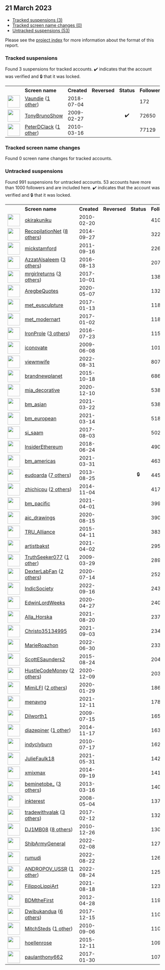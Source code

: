 ## 21 March 2023

* [Tracked suspensions (3)](#tracked-suspensions)
* [Tracked screen name changes (0)](#tracked-screen-name-changes)
* [Untracked suspensions (53)](#untracked-suspensions)

Please see the [project index](https://github.com/travisbrown/twitter-watch) for more information about the format of this report.

### Tracked suspensions

Found 3 suspensions for tracked accounts.
  ✔️ indicates that the account was verified and 🔒 that it was locked.

<table>
    <tr>
        <th></th>
        <th align="left">Screen name</th>
        <th align="left">Created</th>
        <th align="left">Reversed</th>
        <th align="left">Status</th>
        <th align="left">Followers</th>
        <th align="left">Ranking</th></tr>
    </tr>
        <tr>
            <td><a href="https://twitter.com/intent/user?user_id=1014438283064107008">
                <img src="https://pbs.twimg.com/profile_images/1489137629945815041/m_-SyzdV_normal.jpg" width="40px" height="40px" align="center"/></a>
            </td>
            <td>
                <a href="https://twitter.com/Vaundie">Vaundie</a>&nbsp;(<a href="https://api.memory.lol/v1/tw/id/1014438283064107008">1 other</a>)&nbsp;</td>
            <td>2018-07-04</td>
            <td></td>
            <td align="center"></td>
            <td>172</td>
            <td>2555</td>
        </tr>
        <tr>
            <td><a href="https://twitter.com/intent/user?user_id=22099513">
                <img src="https://pbs.twimg.com/profile_images/1553040557269737472/UnUNxLi7_normal.jpg" width="40px" height="40px" align="center"/></a>
            </td>
            <td>
                <a href="https://twitter.com/TonyBrunoShow">TonyBrunoShow</a></td>
            <td>2009-02-27</td>
            <td></td>
            <td align="center">✔️</td>
            <td>72650</td>
            <td>4768</td>
        </tr>
        <tr>
            <td><a href="https://twitter.com/intent/user?user_id=123504748">
                <img src="https://pbs.twimg.com/profile_images/1593350779834105856/hc6bX2lz_normal.jpg" width="40px" height="40px" align="center"/></a>
            </td>
            <td>
                <a href="https://twitter.com/PeterDClack">PeterDClack</a>&nbsp;(<a href="https://api.memory.lol/v1/tw/id/123504748">1 other</a>)&nbsp;</td>
            <td>2010-03-16</td>
            <td></td>
            <td align="center"></td>
            <td>77129</td>
            <td>90143</td>
        </tr></table>

### Tracked screen name changes

Found 0 screen name changes for tracked accounts.

### Untracked suspensions

Found 991 suspensions for untracked accounts.
53 accounts have more than 1000 followers and are included here.
  ✔️ indicates that the account was verified and 🔒 that it was locked.

<table>
    <tr>
        <th></th>
        <th align="left">Screen name</th>
        <th align="left">Created</th>
        <th align="left">Reversed</th>
        <th align="left">Status</th>
        <th align="left">Followers</th>
    </tr>
        <tr>
            <td><a href="https://twitter.com/intent/user?user_id=115850487">
                <img src="https://pbs.twimg.com/profile_images/623469991606652928/W_KATM6M_normal.jpg" width="40px" height="40px" align="center"/></a>
            </td>
            <td>
                <a href="https://twitter.com/okirakuniku">okirakuniku</a></td>
            <td>2010-02-20</td>
            <td></td>
            <td align="center"></td>
            <td>41068</td>
        </tr>
        <tr>
            <td><a href="https://twitter.com/intent/user?user_id=2787202367">
                <img src="https://pbs.twimg.com/profile_images/1569432877351190530/g5pzgwjC_normal.jpg" width="40px" height="40px" align="center"/></a>
            </td>
            <td>
                <a href="https://twitter.com/RecopilationNet">RecopilationNet</a>&nbsp;(<a href="https://api.memory.lol/v1/tw/id/2787202367">8 others</a>)&nbsp;</td>
            <td>2014-09-27</td>
            <td></td>
            <td align="center"></td>
            <td>32299</td>
        </tr>
        <tr>
            <td><a href="https://twitter.com/intent/user?user_id=374526725">
                <img src="https://pbs.twimg.com/profile_images/804005385808019457/TUBTEynz_normal.jpg" width="40px" height="40px" align="center"/></a>
            </td>
            <td>
                <a href="https://twitter.com/mickstamford">mickstamford</a></td>
            <td>2011-09-16</td>
            <td></td>
            <td align="center"></td>
            <td>22646</td>
        </tr>
        <tr>
            <td><a href="https://twitter.com/intent/user?user_id=764574111842598912">
                <img src="https://pbs.twimg.com/profile_images/1577289040906403842/7BNAqPrc_normal.jpg" width="40px" height="40px" align="center"/></a>
            </td>
            <td>
                <a href="https://twitter.com/AzzatAlsaleem">AzzatAlsaleem</a>&nbsp;(<a href="https://api.memory.lol/v1/tw/id/764574111842598912">3 others</a>)&nbsp;</td>
            <td>2016-08-13</td>
            <td></td>
            <td align="center"></td>
            <td>20741</td>
        </tr>
        <tr>
            <td><a href="https://twitter.com/intent/user?user_id=914401156796792832">
                <img src="https://pbs.twimg.com/profile_images/1564447874125283329/-9nBxQ5__normal.jpg" width="40px" height="40px" align="center"/></a>
            </td>
            <td>
                <a href="https://twitter.com/mrgirlreturns">mrgirlreturns</a>&nbsp;(<a href="https://api.memory.lol/v1/tw/id/914401156796792832">3 others</a>)&nbsp;</td>
            <td>2017-10-01</td>
            <td></td>
            <td align="center"></td>
            <td>13850</td>
        </tr>
        <tr>
            <td><a href="https://twitter.com/intent/user?user_id=1258417933392515073">
                <img src="https://pbs.twimg.com/profile_images/1288769365937192960/eDDQcr96_normal.jpg" width="40px" height="40px" align="center"/></a>
            </td>
            <td>
                <a href="https://twitter.com/AregbeQuotes">AregbeQuotes</a></td>
            <td>2020-05-07</td>
            <td></td>
            <td align="center"></td>
            <td>13204</td>
        </tr>
        <tr>
            <td><a href="https://twitter.com/intent/user?user_id=819799246614298624">
                <img src="https://pbs.twimg.com/profile_images/1123353391831248896/xHVuyCgR_normal.png" width="40px" height="40px" align="center"/></a>
            </td>
            <td>
                <a href="https://twitter.com/met_eusculpture">met_eusculpture</a></td>
            <td>2017-01-13</td>
            <td></td>
            <td align="center"></td>
            <td>11849</td>
        </tr>
        <tr>
            <td><a href="https://twitter.com/intent/user?user_id=816010582474297345">
                <img src="https://pbs.twimg.com/profile_images/1175816619861299200/XMJbCA95_normal.jpg" width="40px" height="40px" align="center"/></a>
            </td>
            <td>
                <a href="https://twitter.com/met_modernart">met_modernart</a></td>
            <td>2017-01-02</td>
            <td></td>
            <td align="center"></td>
            <td>11805</td>
        </tr>
        <tr>
            <td><a href="https://twitter.com/intent/user?user_id=756925335757729792">
                <img src="https://pbs.twimg.com/profile_images/1569564977006276608/-2c0c_3F_normal.jpg" width="40px" height="40px" align="center"/></a>
            </td>
            <td>
                <a href="https://twitter.com/IronProle">IronProle</a>&nbsp;(<a href="https://api.memory.lol/v1/tw/id/756925335757729792">3 others</a>)&nbsp;</td>
            <td>2016-07-23</td>
            <td></td>
            <td align="center"></td>
            <td>11549</td>
        </tr>
        <tr>
            <td><a href="https://twitter.com/intent/user?user_id=45554378">
                <img src="https://pbs.twimg.com/profile_images/2545146014/b0avwvzxog6bzaalia6f_normal.gif" width="40px" height="40px" align="center"/></a>
            </td>
            <td>
                <a href="https://twitter.com/iconovate">iconovate</a></td>
            <td>2009-06-08</td>
            <td></td>
            <td align="center"></td>
            <td>10120</td>
        </tr>
        <tr>
            <td><a href="https://twitter.com/intent/user?user_id=1564933448925696001">
                <img src="https://pbs.twimg.com/profile_images/1564948661691420672/zqd0o3Lc_normal.jpg" width="40px" height="40px" align="center"/></a>
            </td>
            <td>
                <a href="https://twitter.com/viewmwife">viewmwife</a></td>
            <td>2022-08-31</td>
            <td></td>
            <td align="center"></td>
            <td>8071</td>
        </tr>
        <tr>
            <td><a href="https://twitter.com/intent/user?user_id=3983629163">
                <img src="https://pbs.twimg.com/profile_images/655566885971472384/bUnPCDNS_normal.png" width="40px" height="40px" align="center"/></a>
            </td>
            <td>
                <a href="https://twitter.com/brandnewplanet">brandnewplanet</a></td>
            <td>2015-10-18</td>
            <td></td>
            <td align="center"></td>
            <td>6862</td>
        </tr>
        <tr>
            <td><a href="https://twitter.com/intent/user?user_id=1337085636604391424">
                <img src="https://pbs.twimg.com/profile_images/1337094568114749440/KpKRa14__normal.jpg" width="40px" height="40px" align="center"/></a>
            </td>
            <td>
                <a href="https://twitter.com/mia_decorative">mia_decorative</a></td>
            <td>2020-12-10</td>
            <td></td>
            <td align="center"></td>
            <td>5389</td>
        </tr>
        <tr>
            <td><a href="https://twitter.com/intent/user?user_id=1374081338857431042">
                <img src="https://pbs.twimg.com/profile_images/1375283149802860545/sryXmjX7_normal.jpg" width="40px" height="40px" align="center"/></a>
            </td>
            <td>
                <a href="https://twitter.com/bm_asian">bm_asian</a></td>
            <td>2021-03-22</td>
            <td></td>
            <td align="center"></td>
            <td>5383</td>
        </tr>
        <tr>
            <td><a href="https://twitter.com/intent/user?user_id=1370950713077952513">
                <img src="https://pbs.twimg.com/profile_images/1370963608247541761/e29tfKD6_normal.jpg" width="40px" height="40px" align="center"/></a>
            </td>
            <td>
                <a href="https://twitter.com/bm_european">bm_european</a></td>
            <td>2021-03-14</td>
            <td></td>
            <td align="center"></td>
            <td>5186</td>
        </tr>
        <tr>
            <td><a href="https://twitter.com/intent/user?user_id=893063764236320768">
                <img src="https://pbs.twimg.com/profile_images/1245774108781998080/zOlJklqm_normal.jpg" width="40px" height="40px" align="center"/></a>
            </td>
            <td>
                <a href="https://twitter.com/si_saam">si_saam</a></td>
            <td>2017-08-03</td>
            <td></td>
            <td align="center"></td>
            <td>5028</td>
        </tr>
        <tr>
            <td><a href="https://twitter.com/intent/user?user_id=1010684382829580288">
                <img src="https://pbs.twimg.com/profile_images/1010690492839817216/a7y6yQq3_normal.jpg" width="40px" height="40px" align="center"/></a>
            </td>
            <td>
                <a href="https://twitter.com/InsiderEthereum">InsiderEthereum</a></td>
            <td>2018-06-24</td>
            <td></td>
            <td align="center"></td>
            <td>4903</td>
        </tr>
        <tr>
            <td><a href="https://twitter.com/intent/user?user_id=1377087707793424390">
                <img src="https://pbs.twimg.com/profile_images/1377099090173915138/swwB0lyO_normal.jpg" width="40px" height="40px" align="center"/></a>
            </td>
            <td>
                <a href="https://twitter.com/bm_americas">bm_americas</a></td>
            <td>2021-03-31</td>
            <td></td>
            <td align="center"></td>
            <td>4639</td>
        </tr>
        <tr>
            <td><a href="https://twitter.com/intent/user?user_id=1698010746">
                <img src="https://pbs.twimg.com/profile_images/1598469639520092163/CaCumubj_normal.jpg" width="40px" height="40px" align="center"/></a>
            </td>
            <td>
                <a href="https://twitter.com/eudoarda">eudoarda</a>&nbsp;(<a href="https://api.memory.lol/v1/tw/id/1698010746">7 others</a>)&nbsp;</td>
            <td>2013-08-25</td>
            <td></td>
            <td align="center">🔒</td>
            <td>4458</td>
        </tr>
        <tr>
            <td><a href="https://twitter.com/intent/user?user_id=2860649567">
                <img src="https://pbs.twimg.com/profile_images/1585212299408601088/LntO9weA_normal.jpg" width="40px" height="40px" align="center"/></a>
            </td>
            <td>
                <a href="https://twitter.com/zhichicpu">zhichicpu</a>&nbsp;(<a href="https://api.memory.lol/v1/tw/id/2860649567">2 others</a>)&nbsp;</td>
            <td>2014-11-04</td>
            <td></td>
            <td align="center"></td>
            <td>4177</td>
        </tr>
        <tr>
            <td><a href="https://twitter.com/intent/user?user_id=1377579390490529794">
                <img src="https://pbs.twimg.com/profile_images/1380365644630171650/5WJQqMws_normal.jpg" width="40px" height="40px" align="center"/></a>
            </td>
            <td>
                <a href="https://twitter.com/bm_pacific">bm_pacific</a></td>
            <td>2021-04-01</td>
            <td></td>
            <td align="center"></td>
            <td>3990</td>
        </tr>
        <tr>
            <td><a href="https://twitter.com/intent/user?user_id=1294502337554403329">
                <img src="https://pbs.twimg.com/profile_images/1295414799732363264/WYCnesm2_normal.jpg" width="40px" height="40px" align="center"/></a>
            </td>
            <td>
                <a href="https://twitter.com/aic_drawings">aic_drawings</a></td>
            <td>2020-08-15</td>
            <td></td>
            <td align="center"></td>
            <td>3904</td>
        </tr>
        <tr>
            <td><a href="https://twitter.com/intent/user?user_id=3156441009">
                <img src="https://pbs.twimg.com/profile_images/587567571865640960/phOgBgIa_normal.jpg" width="40px" height="40px" align="center"/></a>
            </td>
            <td>
                <a href="https://twitter.com/TRU_Alliance">TRU_Alliance</a></td>
            <td>2015-04-11</td>
            <td></td>
            <td align="center"></td>
            <td>3835</td>
        </tr>
        <tr>
            <td><a href="https://twitter.com/intent/user?user_id=1377984244262309889">
                <img src="https://pbs.twimg.com/profile_images/1379104315952963584/0ji2bcVw_normal.jpg" width="40px" height="40px" align="center"/></a>
            </td>
            <td>
                <a href="https://twitter.com/artistbakst">artistbakst</a></td>
            <td>2021-04-02</td>
            <td></td>
            <td align="center"></td>
            <td>2950</td>
        </tr>
        <tr>
            <td><a href="https://twitter.com/intent/user?user_id=27373799">
                <img src="https://pbs.twimg.com/profile_images/1581722856685436928/BNTynVLx_normal.jpg" width="40px" height="40px" align="center"/></a>
            </td>
            <td>
                <a href="https://twitter.com/TruthSeeker077">TruthSeeker077</a>&nbsp;(<a href="https://api.memory.lol/v1/tw/id/27373799">1 other</a>)&nbsp;</td>
            <td>2009-03-29</td>
            <td></td>
            <td align="center"></td>
            <td>2898</td>
        </tr>
        <tr>
            <td><a href="https://twitter.com/intent/user?user_id=1283130812813266944">
                <img src="https://pbs.twimg.com/profile_images/1598746629972033537/CxXbOFFN_normal.jpg" width="40px" height="40px" align="center"/></a>
            </td>
            <td>
                <a href="https://twitter.com/DexterLabFan">DexterLabFan</a>&nbsp;(<a href="https://api.memory.lol/v1/tw/id/1283130812813266944">2 others</a>)&nbsp;</td>
            <td>2020-07-14</td>
            <td></td>
            <td align="center"></td>
            <td>2525</td>
        </tr>
        <tr>
            <td><a href="https://twitter.com/intent/user?user_id=1570764789214756865">
                <img src="https://pbs.twimg.com/profile_images/1597534475604328448/XMx7lJQN_normal.jpg" width="40px" height="40px" align="center"/></a>
            </td>
            <td>
                <a href="https://twitter.com/IndicSociety">IndicSociety</a></td>
            <td>2022-09-16</td>
            <td></td>
            <td align="center"></td>
            <td>2434</td>
        </tr>
        <tr>
            <td><a href="https://twitter.com/intent/user?user_id=1254592747912101889">
                <img src="https://pbs.twimg.com/profile_images/1254598309831794688/W6WZpKLx_normal.jpg" width="40px" height="40px" align="center"/></a>
            </td>
            <td>
                <a href="https://twitter.com/EdwinLordWeeks">EdwinLordWeeks</a></td>
            <td>2020-04-27</td>
            <td></td>
            <td align="center"></td>
            <td>2407</td>
        </tr>
        <tr>
            <td><a href="https://twitter.com/intent/user?user_id=1428825206248804354">
                <img src="https://pbs.twimg.com/profile_images/1429182906958630915/MSw9a2pN_normal.jpg" width="40px" height="40px" align="center"/></a>
            </td>
            <td>
                <a href="https://twitter.com/Alla_Horska">Alla_Horska</a></td>
            <td>2021-08-20</td>
            <td></td>
            <td align="center"></td>
            <td>2378</td>
        </tr>
        <tr>
            <td><a href="https://twitter.com/intent/user?user_id=1433780824097411088">
                <img src="https://pbs.twimg.com/profile_images/1433780857370722305/u8MkHdv8_normal.jpg" width="40px" height="40px" align="center"/></a>
            </td>
            <td>
                <a href="https://twitter.com/Christo35134995">Christo35134995</a></td>
            <td>2021-09-03</td>
            <td></td>
            <td align="center"></td>
            <td>2349</td>
        </tr>
        <tr>
            <td><a href="https://twitter.com/intent/user?user_id=1542572542791192579">
                <img src="https://pbs.twimg.com/profile_images/1542573721944203264/l6biZIWx_normal.jpg" width="40px" height="40px" align="center"/></a>
            </td>
            <td>
                <a href="https://twitter.com/MarieRoazhon">MarieRoazhon</a></td>
            <td>2022-06-30</td>
            <td></td>
            <td align="center"></td>
            <td>2330</td>
        </tr>
        <tr>
            <td><a href="https://twitter.com/intent/user?user_id=3328955304">
                <img src="https://pbs.twimg.com/profile_images/862292705568735232/mA8NXdcw_normal.jpg" width="40px" height="40px" align="center"/></a>
            </td>
            <td>
                <a href="https://twitter.com/ScottESaunders2">ScottESaunders2</a></td>
            <td>2015-08-24</td>
            <td></td>
            <td align="center"></td>
            <td>2040</td>
        </tr>
        <tr>
            <td><a href="https://twitter.com/intent/user?user_id=1336659086851629056">
                <img src="https://pbs.twimg.com/profile_images/1534332871250419714/p8zYVMMX_normal.jpg" width="40px" height="40px" align="center"/></a>
            </td>
            <td>
                <a href="https://twitter.com/HustleCodeMoney">HustleCodeMoney</a>&nbsp;(<a href="https://api.memory.lol/v1/tw/id/1336659086851629056">2 others</a>)&nbsp;</td>
            <td>2020-12-09</td>
            <td></td>
            <td align="center"></td>
            <td>2035</td>
        </tr>
        <tr>
            <td><a href="https://twitter.com/intent/user?user_id=1222452217380331520">
                <img src="https://pbs.twimg.com/profile_images/1583897427991576578/x3ia3OpJ_normal.jpg" width="40px" height="40px" align="center"/></a>
            </td>
            <td>
                <a href="https://twitter.com/MimiLFI">MimiLFI</a>&nbsp;(<a href="https://api.memory.lol/v1/tw/id/1222452217380331520">2 others</a>)&nbsp;</td>
            <td>2020-01-29</td>
            <td></td>
            <td align="center"></td>
            <td>1867</td>
        </tr>
        <tr>
            <td><a href="https://twitter.com/intent/user?user_id=1469474110006693892">
                <img src="https://pbs.twimg.com/profile_images/1591749911221252103/1vte393y_normal.jpg" width="40px" height="40px" align="center"/></a>
            </td>
            <td>
                <a href="https://twitter.com/menavng">menavng</a></td>
            <td>2021-12-11</td>
            <td></td>
            <td align="center"></td>
            <td>1785</td>
        </tr>
        <tr>
            <td><a href="https://twitter.com/intent/user?user_id=56994303">
                <img src="https://pbs.twimg.com/profile_images/1529098656774864896/A-ovrXbs_normal.jpg" width="40px" height="40px" align="center"/></a>
            </td>
            <td>
                <a href="https://twitter.com/Dilworth1">Dilworth1</a></td>
            <td>2009-07-15</td>
            <td></td>
            <td align="center"></td>
            <td>1653</td>
        </tr>
        <tr>
            <td><a href="https://twitter.com/intent/user?user_id=2902161714">
                <img src="https://pbs.twimg.com/profile_images/1493155926492200960/35stMIKm_normal.jpg" width="40px" height="40px" align="center"/></a>
            </td>
            <td>
                <a href="https://twitter.com/diazepiner">diazepiner</a>&nbsp;(<a href="https://api.memory.lol/v1/tw/id/2902161714">1 other</a>)&nbsp;</td>
            <td>2014-11-17</td>
            <td></td>
            <td align="center"></td>
            <td>1639</td>
        </tr>
        <tr>
            <td><a href="https://twitter.com/intent/user?user_id=167881941">
                <img src="https://pbs.twimg.com/profile_images/1501841562673766400/9yQWppfx_normal.jpg" width="40px" height="40px" align="center"/></a>
            </td>
            <td>
                <a href="https://twitter.com/indyclyburn">indyclyburn</a></td>
            <td>2010-07-17</td>
            <td></td>
            <td align="center"></td>
            <td>1625</td>
        </tr>
        <tr>
            <td><a href="https://twitter.com/intent/user?user_id=1399405529777254406">
                <img src="https://pbs.twimg.com/profile_images/1560074941743017985/NEosuXXk_normal.jpg" width="40px" height="40px" align="center"/></a>
            </td>
            <td>
                <a href="https://twitter.com/JulieFaulk18">JulieFaulk18</a></td>
            <td>2021-05-31</td>
            <td></td>
            <td align="center"></td>
            <td>1421</td>
        </tr>
        <tr>
            <td><a href="https://twitter.com/intent/user?user_id=2819876306">
                <img src="https://pbs.twimg.com/profile_images/1570390331115597826/oEzYP0TD_normal.jpg" width="40px" height="40px" align="center"/></a>
            </td>
            <td>
                <a href="https://twitter.com/xmixmax">xmixmax</a></td>
            <td>2014-09-19</td>
            <td></td>
            <td align="center"></td>
            <td>1419</td>
        </tr>
        <tr>
            <td><a href="https://twitter.com/intent/user?user_id=1272367873">
                <img src="https://pbs.twimg.com/profile_images/1593861161392386049/7lMc37iq_normal.jpg" width="40px" height="40px" align="center"/></a>
            </td>
            <td>
                <a href="https://twitter.com/beminetobe_">beminetobe_</a>&nbsp;(<a href="https://api.memory.lol/v1/tw/id/1272367873">3 others</a>)&nbsp;</td>
            <td>2013-03-16</td>
            <td></td>
            <td align="center"></td>
            <td>1406</td>
        </tr>
        <tr>
            <td><a href="https://twitter.com/intent/user?user_id=14647322">
                <img src="https://pbs.twimg.com/profile_images/429302190830665729/k3inqS_q_normal.jpeg" width="40px" height="40px" align="center"/></a>
            </td>
            <td>
                <a href="https://twitter.com/inkterest">inkterest</a></td>
            <td>2008-05-04</td>
            <td></td>
            <td align="center"></td>
            <td>1372</td>
        </tr>
        <tr>
            <td><a href="https://twitter.com/intent/user?user_id=830643347379388416">
                <img src="https://pbs.twimg.com/profile_images/1572591989413003274/BJR_tskU_normal.jpg" width="40px" height="40px" align="center"/></a>
            </td>
            <td>
                <a href="https://twitter.com/tradewithvalak">tradewithvalak</a>&nbsp;(<a href="https://api.memory.lol/v1/tw/id/830643347379388416">3 others</a>)&nbsp;</td>
            <td>2017-02-12</td>
            <td></td>
            <td align="center"></td>
            <td>1321</td>
        </tr>
        <tr>
            <td><a href="https://twitter.com/intent/user?user_id=230618325">
                <img src="https://pbs.twimg.com/profile_images/1568797941711704064/hfm5zo_0_normal.jpg" width="40px" height="40px" align="center"/></a>
            </td>
            <td>
                <a href="https://twitter.com/DJ1MB08">DJ1MB08</a>&nbsp;(<a href="https://api.memory.lol/v1/tw/id/230618325">8 others</a>)&nbsp;</td>
            <td>2010-12-26</td>
            <td></td>
            <td align="center"></td>
            <td>1309</td>
        </tr>
        <tr>
            <td><a href="https://twitter.com/intent/user?user_id=1491098885791571969">
                <img src="https://pbs.twimg.com/profile_images/1491098966397792258/aU0mGPyv_normal.jpg" width="40px" height="40px" align="center"/></a>
            </td>
            <td>
                <a href="https://twitter.com/ShibArmyGeneraI">ShibArmyGeneraI</a></td>
            <td>2022-02-08</td>
            <td></td>
            <td align="center"></td>
            <td>1278</td>
        </tr>
        <tr>
            <td><a href="https://twitter.com/intent/user?user_id=1561722392497381377">
                <img src="https://pbs.twimg.com/profile_images/1563399035741884416/LlZOTQGZ_normal.jpg" width="40px" height="40px" align="center"/></a>
            </td>
            <td>
                <a href="https://twitter.com/rumudi">rumudi</a></td>
            <td>2022-08-22</td>
            <td></td>
            <td align="center"></td>
            <td>1269</td>
        </tr>
        <tr>
            <td><a href="https://twitter.com/intent/user?user_id=1562404559674552321">
                <img src="https://pbs.twimg.com/profile_images/1563606364135383044/dml-Xxa5_normal.jpg" width="40px" height="40px" align="center"/></a>
            </td>
            <td>
                <a href="https://twitter.com/ANDROPOV_USSR">ANDROPOV_USSR</a>&nbsp;(<a href="https://api.memory.lol/v1/tw/id/1562404559674552321">1 other</a>)&nbsp;</td>
            <td>2022-08-24</td>
            <td></td>
            <td align="center"></td>
            <td>1256</td>
        </tr>
        <tr>
            <td><a href="https://twitter.com/intent/user?user_id=1428067030968672258">
                <img src="https://pbs.twimg.com/profile_images/1431099270707310594/E7MMjq21_normal.jpg" width="40px" height="40px" align="center"/></a>
            </td>
            <td>
                <a href="https://twitter.com/FilippoLippiArt">FilippoLippiArt</a></td>
            <td>2021-08-18</td>
            <td></td>
            <td align="center"></td>
            <td>1238</td>
        </tr>
        <tr>
            <td><a href="https://twitter.com/intent/user?user_id=565038718">
                <img src="https://pbs.twimg.com/profile_images/2214357769/reaper_small_normal.jpg" width="40px" height="40px" align="center"/></a>
            </td>
            <td>
                <a href="https://twitter.com/BDMtheFirst">BDMtheFirst</a></td>
            <td>2012-04-28</td>
            <td></td>
            <td align="center"></td>
            <td>1194</td>
        </tr>
        <tr>
            <td><a href="https://twitter.com/intent/user?user_id=941497184289095680">
                <img src="https://pbs.twimg.com/profile_images/1595604401783115776/cRv0pd_P_normal.jpg" width="40px" height="40px" align="center"/></a>
            </td>
            <td>
                <a href="https://twitter.com/Dwibukandua">Dwibukandua</a>&nbsp;(<a href="https://api.memory.lol/v1/tw/id/941497184289095680">6 others</a>)&nbsp;</td>
            <td>2017-12-15</td>
            <td></td>
            <td align="center"></td>
            <td>1108</td>
        </tr>
        <tr>
            <td><a href="https://twitter.com/intent/user?user_id=187460946">
                <img src="https://pbs.twimg.com/profile_images/1597893595113168897/X4IARGDo_normal.jpg" width="40px" height="40px" align="center"/></a>
            </td>
            <td>
                <a href="https://twitter.com/MitchSteds">MitchSteds</a>&nbsp;(<a href="https://api.memory.lol/v1/tw/id/187460946">1 other</a>)&nbsp;</td>
            <td>2010-09-06</td>
            <td></td>
            <td align="center"></td>
            <td>1106</td>
        </tr>
        <tr>
            <td><a href="https://twitter.com/intent/user?user_id=4450263699">
                <img src="https://pbs.twimg.com/profile_images/1404002447320924164/Qnk0mg_j_normal.jpg" width="40px" height="40px" align="center"/></a>
            </td>
            <td>
                <a href="https://twitter.com/hoellenrose">hoellenrose</a></td>
            <td>2015-12-11</td>
            <td></td>
            <td align="center"></td>
            <td>1091</td>
        </tr>
        <tr>
            <td><a href="https://twitter.com/intent/user?user_id=826108616155488256">
                <img src="https://pbs.twimg.com/profile_images/1410503234507231235/fjSWLrxX_normal.jpg" width="40px" height="40px" align="center"/></a>
            </td>
            <td>
                <a href="https://twitter.com/paulanthony662">paulanthony662</a></td>
            <td>2017-01-30</td>
            <td></td>
            <td align="center"></td>
            <td>1073</td>
        </tr></table>
